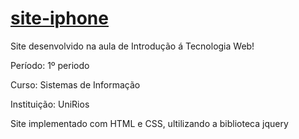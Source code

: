 # [site-iphone](https://rael-l.github.io/site-iphone/)
Site desenvolvido na aula de Introdução á Tecnologia Web!

Período: 1º periodo

Curso: Sistemas de Informação

Instituição: UniRios

Site implementado com HTML e CSS, ultilizando a biblioteca jquery
